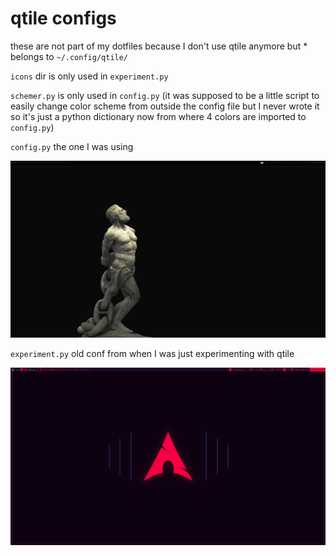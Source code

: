 # qtile configs

these are not part of my dotfiles because I don't use qtile anymore but * belongs to `~/.config/qtile/`

`icons` dir is only used in `experiment.py`

`schemer.py` is only used in `config.py` (it was supposed to be a little script to easily change color scheme from outside the config file but I never wrote it so it's just a python dictionary now from where 4 colors are imported to `config.py`)

`config.py` the one I was using

<img src="2020-04-11-185628_1920x1080_scrot.png">

`experiment.py` old conf from when I was just experimenting with qtile

<img src="screenshot(experiment).png">

